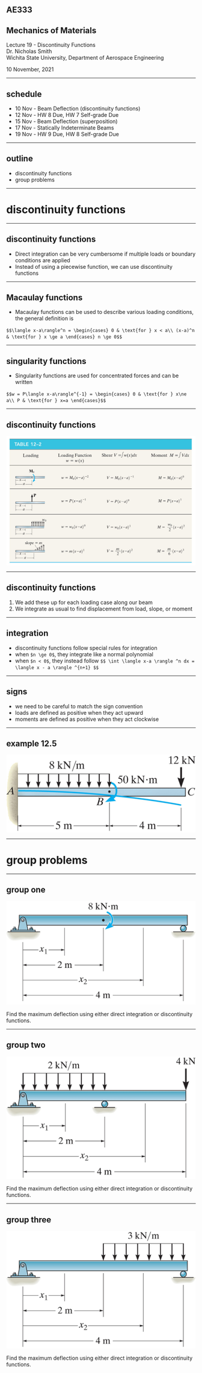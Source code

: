 ## AE333
## Mechanics of Materials
Lecture 19 - Discontinuity Functions<br/>
Dr. Nicholas Smith<br/>
Wichita State University, Department of Aerospace Engineering

10 November, 2021

----
## schedule

- 10 Nov - Beam Deflection (discontinuity functions)
- 12 Nov - HW 8 Due, HW 7 Self-grade Due
- 15 Nov - Beam Deflection (superposition)
- 17 Nov - Statically Indeterminate Beams
- 19 Nov - HW 9 Due, HW 8 Self-grade Due

----
## outline

<!-- vim-markdown-toc GFM -->

* discontinuity functions
* group problems

<!-- vim-markdown-toc -->

---
# discontinuity functions

----
## discontinuity functions

-   Direct integration can be very cumbersome if multiple loads or boundary conditions are applied
-   Instead of using a piecewise function, we can use discontinuity functions

----
## Macaulay functions

-   Macaulay functions can be used to describe various loading conditions, the general definition is

`$$\langle x-a\rangle^n = \begin{cases}
  0 & \text{for } x < a\\
  (x-a)^n & \text{for } x \ge a
\end{cases}
n \ge 0$$`

----
## singularity functions

-   Singularity functions are used for concentrated forces and can be written
    
`$$w = P\langle x-a\rangle^{-1} = \begin{cases}
  0 & \text{for } x\ne a\\
  P & \text{for } x=a
\end{cases}$$`

----
## discontinuity functions

![](../images/discontinuity.jpg) <!-- .element width="40%" -->

----
## discontinuity functions

1. We add these up for each loading case along our beam
2. We integrate as usual to find displacement from load, slope, or moment

----
## integration

- discontinuity functions follow special rules for integration
- when `$n \ge 0$`, they integrate like a normal polynomial
- when `$n < 0$`, they instead follow 
`$$ \int \langle x-a \rangle ^n dx = \langle x - a \rangle ^{n+1} $$`

----
## signs

- we need to be careful to match the sign convention
- loads are defined as positive when they act upward
- moments are defined as positive when they act clockwise

----
## example 12.5

![](../images/example-12-5.jpg) 

---
# group problems

----
## group one

![](../images/group-12-1.jpg) <!-- .element width="50%" -->

Find the maximum deflection using either direct integration or discontinuity functions.

----
## group two

![](../images/group-12-2.jpg) <!-- .element width="50%" -->

Find the maximum deflection using either direct integration or discontinuity functions.

----
## group three

![](../images/group-12-3.jpg) <!-- .element width="50%" -->

Find the maximum deflection using either direct integration or discontinuity functions.

